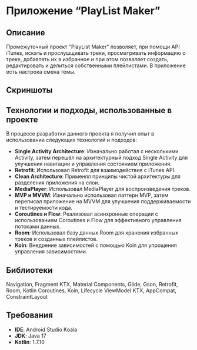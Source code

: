 # Приложение “PlayList Maker” 
## Описание
Промежуточный проект "PlayList Maker" позволяет, при помощи API iTunes, искать и прослушщивать треки, просматривать информацию о треке, добавлять их в избранное и при этом позваляет создать, редактировать и делиться собственными плейлистами. В приложение есть настрока смена темы. 
## Скриншоты
<p align="center">

</p>

## Технологии и подходы, использованные в проекте

В процессе разработки данного проекта я получил опыт в использовании следующих технологий и подходов:

- **Single Activity Architecture**: Изначально работал с несколькими Activity, затем перешёл на архитектурный подход Single Activity для улучшения навигации и управления состоянием приложения.
- **Retrofit**: Использовал Retrofit для взаимодействия с iTunes API.
- **Clean Architecture**: Применял принципы чистой архитектуры для разделения приложения на слои.
- **MediaPlayer**: Использовал MediaPlayer для воспроизведения треков.
- **MVP и MVVM**: Изначально использовал паттерн MVP, затем переписал приложение на MVVM для улучшения поддерживаемости и тестируемости кода.
- **Coroutines и Flow**: Реализовал асинхронные операции с использованием Coroutines и Flow для эффективного управления потоками данных.
- **Room**: Использовал базу данных Room для хранения избранных треков и созданных плейлистов.
- **Koin**: Внедрение зависимостей с помощью Koin для упрощения управления зависимостями.

## Библиотеки
Navigation, Fragment KTX, Material Components, Glide, Gson, Retrofit, Room, Kotlin Coroutines, Koin, Lifecycle ViewModel KTX, AppCompat, ConstraintLayout

## Требования
- **IDE**: Android Studio Koala
- **JDK**: Java 17
- **Kotlin**: 1.7.10

